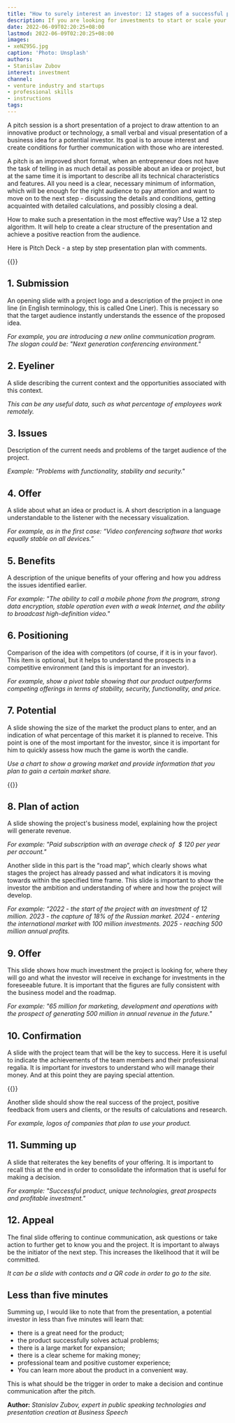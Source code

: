 ```yaml
---
title: "How to surely interest an investor: 12 stages of a successful presentation"
description: If you are looking for investments to start or scale your business, but don’t know how to surely generate interest in the project, then you need to participate in a pitch session. What is it and how to prepare for it - said Stanislav Zubov (Business Speech)
date: 2022-06-09T02:20:25+08:00
lastmod: 2022-06-09T02:20:25+08:00
images:
- xeNZ95G.jpg
caption: 'Photo: Unsplash'
authors:
- Stanislav Zubov
interest: investment
channel: 
- venture industry and startups
- professional skills
- instructions
tags: 
---
```


A pitch session is a short presentation of a project to draw attention to an innovative product or technology, a small verbal and visual presentation of a business idea for a potential investor. Its goal is to arouse interest and create conditions for further communication with those who are interested.

A pitch is an improved short format, when an entrepreneur does not have the task of telling in as much detail as possible about an idea or project, but at the same time it is important to describe all its technical characteristics and features. All you need is a clear, necessary minimum of information, which will be enough for the right audience to pay attention and want to move on to the next step - discussing the details and conditions, getting acquainted with detailed calculations, and possibly closing a deal.

How to make such a presentation in the most effective way? Use a 12 step algorithm. It will help to create a clear structure of the presentation and achieve a positive reaction from the audience.

Here is Pitch Deck - a step by step presentation plan with comments.

{{<ads>}}

1\. Submission
--------------

An opening slide with a project logo and a description of the project in one line (in English terminology, this is called One Liner). This is necessary so that the target audience instantly understands the essence of the proposed idea.

_For example, you are introducing a new online communication program. The slogan could be: "Next generation conferencing environment."_

2\. Eyeliner
------------

A slide describing the current context and the opportunities associated with this context.

_This can be any useful data, such as what percentage of employees work remotely._

3\. Issues
----------

Description of the current needs and problems of the target audience of the project.

_Example: "Problems with functionality, stability and security."_

4\. Offer
---------

A slide about what an idea or product is. A short description in a language understandable to the listener with the necessary visualization.

_For example, as in the first case: “Video conferencing software that works equally stable on all devices.”_

5\. Benefits
------------

A description of the unique benefits of your offering and how you address the issues identified earlier.

_For example: "The ability to call a mobile phone from the program, strong data encryption, stable operation even with a weak Internet, and the ability to broadcast high-definition video."_

6\. Positioning
---------------

Comparison of the idea with competitors (of course, if it is in your favor). This item is optional, but it helps to understand the prospects in a competitive environment (and this is important for an investor).

_For example, show a pivot table showing that our product outperforms competing offerings in terms of stability, security, functionality, and price._

7\. Potential
-------------

A slide showing the size of the market the product plans to enter, and an indication of what percentage of this market it is planned to receive. This point is one of the most important for the investor, since it is important for him to quickly assess how much the game is worth the candle.

_Use a chart to show a growing market and provide information that you plan to gain a certain market share._

{{<ads>}}

8\. Plan of action
------------------

A slide showing the project's business model, explaining how the project will generate revenue.

_For example: "Paid subscription with an average check of_  _$_ _120 per year per account."_

Another slide in this part is the “road map”, which clearly shows what stages the project has already passed and what indicators it is moving towards within the specified time frame. This slide is important to show the investor the ambition and understanding of where and how the project will develop.

_For example: “2022 - the start of the project with an investment of 12 million. 2023 - the capture of 18% of the Russian market. 2024 - entering the international market with 100 million investments. 2025 - reaching 500 million annual profits._

9\. Offer
---------

This slide shows how much investment the project is looking for, where they will go and what the investor will receive in exchange for investments in the foreseeable future. It is important that the figures are fully consistent with the business model and the roadmap.

_For example: "65 million for marketing, development and operations with the prospect of generating 500 million in annual revenue in the future."_

10\. Confirmation
-----------------

A slide with the project team that will be the key to success. Here it is useful to indicate the achievements of the team members and their professional regalia. It is important for investors to understand who will manage their money. And at this point they are paying special attention.

{{<ads>}}

Another slide should show the real success of the project, positive feedback from users and clients, or the results of calculations and research.

_For example, logos of companies that plan to use your product._

11\. Summing up 
----------------

A slide that reiterates the key benefits of your offering. It is important to recall this at the end in order to consolidate the information that is useful for making a decision.

_For example: "Successful product, unique technologies, great prospects and profitable investment."_

12\. Appeal
-----------

The final slide offering to continue communication, ask questions or take action to further get to know you and the project. It is important to always be the initiator of the next step. This increases the likelihood that it will be committed.

_It can be a slide with contacts and a QR code in order to go to the site._

Less than five minutes
----------------------

Summing up, I would like to note that from the presentation, a potential investor in less than five minutes will learn that:

*   there is a great need for the product;
*   the product successfully solves actual problems;
*   there is a large market for expansion;
*   there is a clear scheme for making money;
*   professional team and positive customer experience;
*   You can learn more about the product in a convenient way.

This is what should be the trigger in order to make a decision and continue communication after the pitch.

**Author:** *Stanislav Zubov, expert in public speaking technologies and presentation creation at Business Speech*